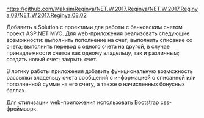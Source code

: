 https://github.com/MaksimReginya/NET.W.2017.Reginya/NET.W.2017.Reginya.08/NET.W.2017.Reginya.08.02

Добавить в Solution с проектами для работы с банковским счетом проект ASP.NET MVC.
Для web-приложения реализовать следующие возможности: 
выполнить пополнение на счет;
выполнить списание со счета; 
выполнить перевод с одного счета на другой, в случае принадлежности счетов как одному владельцу, так и различным;
создать новый счет; 
закрыть счет. 

В логику работы приложения добавить функциональную возможность рассылки владельцу счета сообщений с информацией о списанной или пополненной сумме на его счету, а также о начисленных бонусных баллах.

Для стилизации web-приложения использовать Bootstrap css-фреймворк.